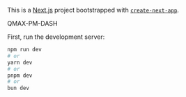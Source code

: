 This is a [Next.js](https://nextjs.org) project bootstrapped with [`create-next-app`](https://nextjs.org/docs/app/api-reference/cli/create-next-app).

QMAX-PM-DASH

First, run the development server:

```bash
npm run dev
# or
yarn dev
# or
pnpm dev
# or
bun dev


